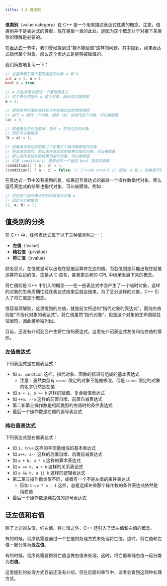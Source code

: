 ```yaml
---
title: 3.4 值类别
---
```


**值类别**（value category）在 C++ 是一个用来描述表达式性质的概念。注意，值类别并不是表达式的类型，放在类型一章的此处，是因为这个概念对于对接下来类型的理解是必要的。

在[表达式](../02-program-structure/expression.md#能不能赋值)一节中，我们曾经提到过“能不能赋值”这样的问题。其中提到，如果表达式指代某个对象，那么这个表达式是能够被赋值的。

我们简要地复习一下：
    
```cpp
// 这里声明了两个整数类型的对象 a 和 b
int a = 1, b = 1;
bool c = true;

// a 的名字可以组成一个基础表达式
// 这个表达式指代 a 这个对象，因此可以被赋值
a = 1;

// 使用括号包围的表达式与内部表达式的性质相同
// 由于 a 指代一个对象，因此 (a) 也指代这个对象，可以被赋值 
(a) = 1;

// 赋值表达式作为整体，指代 = 符号左边的对象
// 因此可以被赋值
(b = a) = 1;

// 如果条件表达式的第二个和第三个操作数都指代对象
// 并且类型相同，那么条件表达式的结果也指代对象，可以被赋值
// 那么条件表达式的结果也指代对象，可以被赋值
// 这里 condition() 是假设的一个返回 bool 类型的函数
(condition() ? a : b) = 1;
(condition() ? a : c) = false; // [!code error] // 错误，a 和 c 的类型不同，此时条件表达式的结果不指代对象
```

在表达式一节中没有提到的是，如果逗号表达式的最后一个操作数指代对象，那么逗号表达式的结果也指代对象，可以被赋值。例如：

```cpp
// 左边这个逗号表达式的结果指代对象 b
// 因此可以被赋值
(1, a, b) = 1;
```

## 值类别的分类

在 C++ 中，任何表达式属于以下三种值类别之一：
- **左值**（lvalue）
- **纯右值**（prvalue）
- **将亡值**（xvalue）

顾名思义，左值就是可以出现在赋值运算符左边的值，而右值则是只能出现在赋值运算符右边的值。这是从 C 语言，甚至更古老的 CPL 中继承发展下来的概念。

将亡值则是 C++ 中引入的概念——在一些表达式中会产生了一个临时对象，这样的对象的生命周期往往在表达式结束后就会结束。为了区分这样的对象，C++ 引入了将亡值这个概念。

很容易理解到，这里提到的左值，就是前文所述的“指代对象的表达式”，而纯右值则是“不指代对象的表达式”。将亡值虽然“指代对象”，但是这个对象的生命周期往往很短，因此被单独列出。

目前，还没有介绍到会产生将亡值的表达式，这里先介绍表达式左值和纯右值的情形。

### 左值表达式

下列表达式是左值表达式：

- 如 `a`、`condtion` 这样，指代对象、函数的标识符组成的基本表达式
  - 注意：虽然类型有 `const` 限定的对象不能被修改，但是 `const` 限定的对象的名字仍然是左值
- 如 `a = 1`、`a += b` 这样的赋值、复合赋值表达式
- 如 `++a`、`--a` 这样的前置自增、前置自减表达式
- 第二和第三操作数是相同类型的左值时的条件表达式
- 最后一个操作数是左值的逗号表达式

### 纯右值表达式

下列表达式是右值表达式：

- 如 `1`、`true` 这样的字面量组成的基本表达式
- 如 `a++`、`a--` 这样的后置自增、后置自减表达式
- 如 `a + b`、`a * b` 这样的算术表达式
- 如 `a == b`、`a < b` 这样的关系表达式
- 如 `a && b`、`a || b` 这样的逻辑表达式
- 第二第三操作数类型不同，或者有一个不是左值的条件表达式
  - 形如 `true ? a : 1` 这样，总是选择左值那个操作数的条件表达式依然是纯右值
- 最后一个操作数是纯右值的逗号表达式

## 泛左值和右值

除了上述的左值、纯右值、将亡值之外，C++ 还引入了泛左值和右值的概念。

有的时候，程序员需要通过一个左值的处理方式来处理将亡值，这时，将亡值和左值一起分类为**泛左值**。

有的时候，程序员需要把将亡值当做右值来处理，这时，将亡值和纯右值一起分类为**右值**。

这里提到的处理方式目前还没有介绍，但在后面的章节中，读者会看到这两种处理方式。